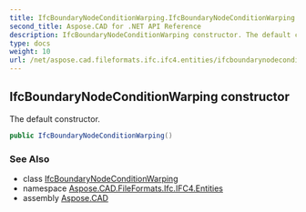 ```yaml
---
title: IfcBoundaryNodeConditionWarping.IfcBoundaryNodeConditionWarping
second_title: Aspose.CAD for .NET API Reference
description: IfcBoundaryNodeConditionWarping constructor. The default constructor
type: docs
weight: 10
url: /net/aspose.cad.fileformats.ifc.ifc4.entities/ifcboundarynodeconditionwarping/ifcboundarynodeconditionwarping/
---
```

## IfcBoundaryNodeConditionWarping constructor

The default constructor.

```csharp
public IfcBoundaryNodeConditionWarping()
```

### See Also

* class [IfcBoundaryNodeConditionWarping](../)
* namespace [Aspose.CAD.FileFormats.Ifc.IFC4.Entities](../../ifcboundarynodeconditionwarping/)
* assembly [Aspose.CAD](../../../)


